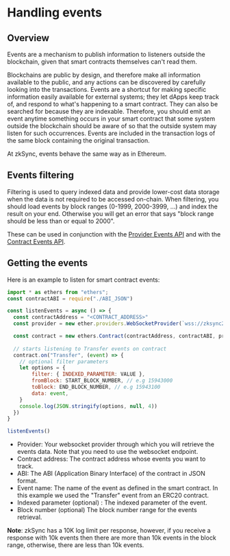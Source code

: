 # Handling events

<TocHeader />
<TOC class="table-of-contents" :include-level="[2,3]" />

## Overview 
Events are a mechanism to publish information to listeners outside the blockchain, given that smart contracts themselves can't read them.

Blockchains are public by design, and therefore make all information available to the public, and any actions can be discovered by carefully looking into the transactions. Events are a shortcut for making specific information easily available for external systems; they let dApps keep track of, and respond to what's happening to a smart contract. They can also be searched for because they are indexable. Therefore, you should emit an event anytime something occurs in your smart contract that some system outside the blockchain should be aware of so that the outside system may listen for such occurrences. 
Events are included in the transaction logs of the same block containing the original transaction.

At zkSync, events behave the same way as in Ethereum.

## Events filtering

Filtering is used to query indexed data and provide lower-cost data storage when the data is not required to be accessed on-chain.
When filtering, you should load events by block ranges (0-1999, 2000-3999, ...) and index the result on your end. Otherwise you will get an error that says "block range should be less than or equal to 2000".

These can be used in conjunction with the [Provider Events API](https://docs.ethers.io/v5/api/providers/provider/#Provider--event-methods) and with the [Contract Events API](https://docs.ethers.io/v5/api/contract/contract/#Contract--events).

## Getting the events

Here is an example to listen for smart contract events:

```js
import * as ethers from "ethers";
const contractABI = require("./ABI_JSON")

const listenEvents = async () => {
  const contractAddress = "<CONTRACT_ADDRESS>"
  const provider = new ether.providers.WebSocketProvider(`wss://zksync2-testnet.zksync.dev/ws`)

  const contract = new ethers.Contract(contractAddress, contractABI, provider);
  
  // starts listening to Transfer events on contract
  contract.on("Transfer", (event) => {
    // optional filter parameters
    let options = {
        filter: { INDEXED_PARAMETER: VALUE },
        fromBlock: START_BLOCK_NUMBER, // e.g 15943000
        toBlock: END_BLOCK_NUMBER, // e.g 15943100
        data: event,
    }
    console.log(JSON.stringify(options, null, 4))
  })
}

listenEvents()

```


- Provider: Your websocket provider through which you will retrieve the events data. Note that you need to use the websocket endpoint.
- Contract address: The contract address whose events you want to track.
- ABI: The ABI (Application Binary Interface) of the contract in JSON format.
- Event name: The name of the event as defined in the smart contract. In this example we used the "Transfer" event from an ERC20 contract.
- Indexed parameter (optional) : The indexed parameter of the event.
- Block number (optional) The block number range for the events retrieval.

**Note**: zkSync has a 10K log limit per response, however, if you receive a response with 10k events then there are more than 10k events in the block range, otherwise, there are less than 10k events. 


